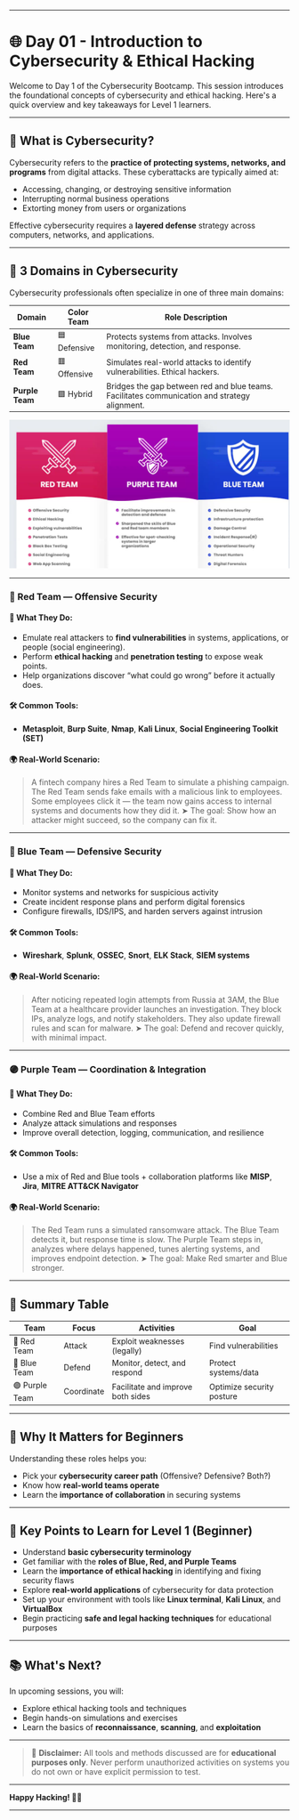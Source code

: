 
---

# 🌐 Day 01 - Introduction to Cybersecurity & Ethical Hacking

Welcome to Day 1 of the Cybersecurity Bootcamp. This session introduces the foundational concepts of cybersecurity and ethical hacking. Here's a quick overview and key takeaways for Level 1 learners.

---

## 🔐 What is Cybersecurity?

Cybersecurity refers to the **practice of protecting systems, networks, and programs** from digital attacks. These cyberattacks are typically aimed at:

* Accessing, changing, or destroying sensitive information
* Interrupting normal business operations
* Extorting money from users or organizations

Effective cybersecurity requires a **layered defense** strategy across computers, networks, and applications.

---

## 🎯 3 Domains in Cybersecurity

Cybersecurity professionals often specialize in one of three main domains:

| Domain          | Color Team   | Role Description                                                                              |
| --------------- | ------------ | --------------------------------------------------------------------------------------------- |
| **Blue Team**   | 🟦 Defensive | Protects systems from attacks. Involves monitoring, detection, and response.                  |
| **Red Team**    | 🟥 Offensive | Simulates real-world attacks to identify vulnerabilities. Ethical hackers.                    |
| **Purple Team** | 🟪 Hybrid    | Bridges the gap between red and blue teams. Facilitates communication and strategy alignment. |

![Red, Blue & Purple Teams](./3_Cybersecutrity_Domains.png)

---

### 🔴 Red Team — **Offensive Security**

#### 📌 What They Do:

* Emulate real attackers to **find vulnerabilities** in systems, applications, or people (social engineering).
* Perform **ethical hacking** and **penetration testing** to expose weak points.
* Help organizations discover “what could go wrong” before it actually does.

#### 🛠️ Common Tools:

* **Metasploit**, **Burp Suite**, **Nmap**, **Kali Linux**, **Social Engineering Toolkit (SET)**

#### 🌍 Real-World Scenario:

> A fintech company hires a Red Team to simulate a phishing campaign. The Red Team sends fake emails with a malicious link to employees. Some employees click it — the team now gains access to internal systems and documents how they did it.
> ➤ The goal: Show how an attacker might succeed, so the company can fix it.

---

### 🔵 Blue Team — **Defensive Security**

#### 📌 What They Do:

* Monitor systems and networks for suspicious activity
* Create incident response plans and perform digital forensics
* Configure firewalls, IDS/IPS, and harden servers against intrusion

#### 🛠️ Common Tools:

* **Wireshark**, **Splunk**, **OSSEC**, **Snort**, **ELK Stack**, **SIEM systems**

#### 🌍 Real-World Scenario:

> After noticing repeated login attempts from Russia at 3AM, the Blue Team at a healthcare provider launches an investigation. They block IPs, analyze logs, and notify stakeholders. They also update firewall rules and scan for malware.
> ➤ The goal: Defend and recover quickly, with minimal impact.

---

### 🟣 Purple Team — **Coordination & Integration**

#### 📌 What They Do:

* Combine Red and Blue Team efforts
* Analyze attack simulations and responses
* Improve overall detection, logging, communication, and resilience

#### 🛠️ Common Tools:

* Use a mix of Red and Blue tools + collaboration platforms like **MISP**, **Jira**, **MITRE ATT\&CK Navigator**

#### 🌍 Real-World Scenario:

> The Red Team runs a simulated ransomware attack. The Blue Team detects it, but response time is slow. The Purple Team steps in, analyzes where delays happened, tunes alerting systems, and improves endpoint detection.
> ➤ The goal: Make Red smarter and Blue stronger.

---

## 🔁 Summary Table

| Team           | Focus      | Activities                        | Goal                      |
| -------------- | ---------- | --------------------------------- | ------------------------- |
| 🔴 Red Team    | Attack     | Exploit weaknesses (legally)      | Find vulnerabilities      |
| 🔵 Blue Team   | Defend     | Monitor, detect, and respond      | Protect systems/data      |
| 🟣 Purple Team | Coordinate | Facilitate and improve both sides | Optimize security posture |

---

## 🎯 Why It Matters for Beginners

Understanding these roles helps you:

* Pick your **cybersecurity career path** (Offensive? Defensive? Both?)
* Know how **real-world teams operate**
* Learn the **importance of collaboration** in securing systems

---

## 🧠 Key Points to Learn for Level 1 (Beginner)

* Understand **basic cybersecurity terminology**
* Get familiar with the **roles of Blue, Red, and Purple Teams**
* Learn the **importance of ethical hacking** in identifying and fixing security flaws
* Explore **real-world applications** of cybersecurity for data protection
* Set up your environment with tools like **Linux terminal**, **Kali Linux**, and **VirtualBox**
* Begin practicing **safe and legal hacking techniques** for educational purposes

---

## 📚 What's Next?

In upcoming sessions, you will:

* Explore ethical hacking tools and techniques
* Begin hands-on simulations and exercises
* Learn the basics of **reconnaissance**, **scanning**, and **exploitation**

---

> 🚨 **Disclaimer:** All tools and methods discussed are for **educational purposes only**. Never perform unauthorized activities on systems you do not own or have explicit permission to test.

---

**Happy Hacking! 🧑‍💻**

---

